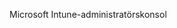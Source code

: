 <Token xmlns:xlink="http://www.w3.org/1999/xlink">Microsoft Intune-administratörskonsol</Token>

<!--HONumber=Jun16_HO4-->


